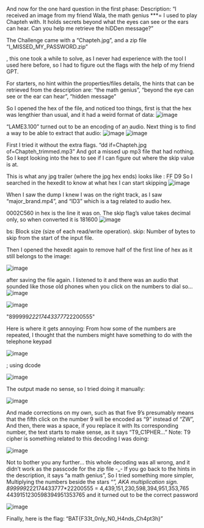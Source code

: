 And now for the one hard question in the first phase:
Description: “I received an image from my friend Wala, the math genius ***= I used to play Chapteh with. It holds secrets beyond what the eyes can see or the ears can hear. Can you help me retrieve the hiDDen message?”

 The Challenge came with a “Chapteh.jpg”, and a zip file “I_MISSED_MY_PASSWORD.zip”

 , this one took a while to solve, as I never had experience with the tool I used here before, so I had to figure out the flags with the help of my friend GPT.

 For starters, no hint within the properties/files details, the hints that can be retrieved from the description are: “the math genius”, “beyond the eye can see or the ear can hear”, “hidden message”

 So I opened the hex of the file, and noticed too things, first is that the hex was lengthier than usual, and it had a weird format of data:
 ![image](https://github.com/user-attachments/assets/0f42e503-25e4-4d3f-95e2-76759f65f9f9)

“LAME3.100” turned out to be an encoding of an audio.
Next thing is to find a way to be able to extract that audio:
![image](https://github.com/user-attachments/assets/adad5f2b-9378-4668-8157-66b603a06383)
![image](https://github.com/user-attachments/assets/22d8bc32-8312-4b59-843f-742c281613c9)

First I tried it without the extra flags.
“dd if=Chapteh.jpg of=Chapteh_trimmed.mp3”
And got a missed up mp3 file that had nothing.
So I kept looking into the hex to see if I can figure out where the skip value is at.

This is what any jpg trailer (where the jpg hex ends) looks like :
FF D9
So I searched in the hexedit to know at what hex I can start skipping
![image](https://github.com/user-attachments/assets/fcbebd7c-a6a9-4eb9-a2ea-5886ab7ab31c)

When I saw the dump I knew I was on the right track, as I saw “major_brand.mp4”, and “ID3”  which is a tag related to audio hex.

0002C560 in hex is the line it was on. The skip flag’s value takes decimal only, so when converted it is 181600
![image](https://github.com/user-attachments/assets/05e3a01e-2015-4f89-8089-f328cffac190)

bs: Block size (size of each read/write operation).
skip: Number of bytes to skip from the start of the input file.

Then I opened the hexedit again to remove half of the first line of hex as it still belongs to the image:

![image](https://github.com/user-attachments/assets/a3e7d77c-7ceb-490a-aa1d-d1a29c2d4f09)

after saving the file again. I listened to it and there was an audio that sounded like those old phones when you click on the numbers to dial
so…
![image](https://github.com/user-attachments/assets/75ac2ea1-db2d-4d10-b334-4c4353fe1b65)

![image](https://github.com/user-attachments/assets/b728e246-d368-4142-8455-4f15e88574a2)

"899999*222174433777*22200555"

Here is where it gets annoying:
From how some of the numbers are repeated, I thought that the numbers might have something to do with the telephone keypad 

![image](https://github.com/user-attachments/assets/88df6d3a-7af8-470b-a4c2-f1b180bdf617)

; using dcode

![image](https://github.com/user-attachments/assets/b14b0bd3-2b90-431c-ab78-cba426ba7023)

The output made no sense, so I tried doing it manually:

![image](https://github.com/user-attachments/assets/e4bd015e-9682-4b6c-b503-701324bfbe74)

And made corrections on my own, such as that five 9’s presumably means that the fifth click on the number 9 will be encoded as “9” instead of “ZW”,
And then, there was a space, if you replace it with Its corresponding number, the text starts to make sense, as it says “T9_C1PHER…”
Note: T9 cipher is something related to this decoding I was doing:

![image](https://github.com/user-attachments/assets/f5f38e86-a4a8-49c9-879c-923ed2555ff6)

Not to bother you any further… this whole decoding was all wrong, and it didn’t work as the passcode for the zip file  -_-
If you go back to the hints in the description, it says “a math genius”,
So I tried something more simpler, Multiplying the numbers beside the stars “*”, AKA multiplication sign.
899999*222174433777*22200555
= 4,439,151,230,598,394,951,353,765
4439151230598394951353765
and it turned out to be the correct password

 ![image](https://github.com/user-attachments/assets/8c9beb06-1e82-409c-879a-1de3a38f0f68)

Finally, here is the flag:
“BAT{F33t_0nly_N0_H4nds_Ch4pt3h}”
